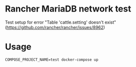 # Rancher MariaDB network test

Test setup for error "Table 'cattle.setting' doesn't exist" (https://github.com/rancher/rancher/issues/8962)

# Usage
`COMPOSE_PROJECT_NAME=test docker-compose up`
